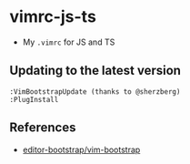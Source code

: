 # vimrc-js-ts
- My `.vimrc` for JS and TS

## Updating to the latest version
```shell
:VimBootstrapUpdate (thanks to @sherzberg)
:PlugInstall
```

## References
- [editor-bootstrap/vim-bootstrap](https://github.com/editor-bootstrap/vim-bootstrap)
